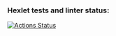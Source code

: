 ### Hexlet tests and linter status:
[![Actions Status](https://github.com/MiranaM/php-project-9/actions/workflows/hexlet-check.yml/badge.svg)](https://github.com/MiranaM/php-project-9/actions)